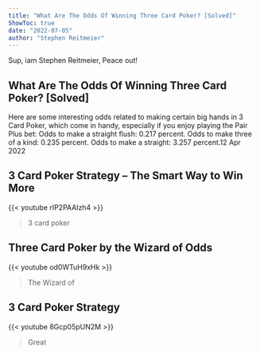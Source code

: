 ```yaml
---
title: "What Are The Odds Of Winning Three Card Poker? [Solved]"
ShowToc: true 
date: "2022-07-05"
author: "Stephen Reitmeier" 
---
```


Sup, iam Stephen Reitmeier, Peace out!
## What Are The Odds Of Winning Three Card Poker? [Solved]
 Here are some interesting odds related to making certain big hands in 3 Card Poker, which come in handy, especially if you enjoy playing the Pair Plus bet: Odds to make a straight flush: 0.217 percent. Odds to make three of a kind: 0.235 percent. Odds to make a straight: 3.257 percent.12 Apr 2022

## 3 Card Poker Strategy – The Smart Way to Win More
{{< youtube rIP2PAAIzh4 >}}
>3 card poker

## Three Card Poker by the Wizard of Odds
{{< youtube od0WTuH9xHk >}}
>The Wizard of 

## 3 Card Poker Strategy
{{< youtube 8Gcp05pUN2M >}}
>Great 

